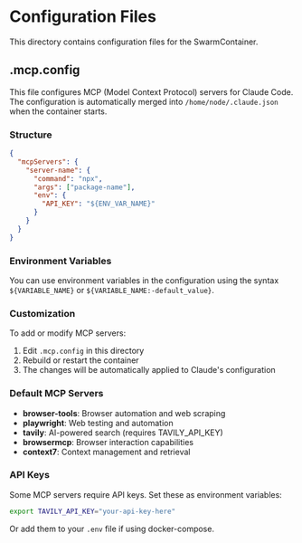 # Configuration Files

This directory contains configuration files for the SwarmContainer.

## .mcp.config

This file configures MCP (Model Context Protocol) servers for Claude Code. The configuration is automatically merged into `/home/node/.claude.json` when the container starts.

### Structure

```json
{
  "mcpServers": {
    "server-name": {
      "command": "npx",
      "args": ["package-name"],
      "env": {
        "API_KEY": "${ENV_VAR_NAME}"
      }
    }
  }
}
```

### Environment Variables

You can use environment variables in the configuration using the syntax `${VARIABLE_NAME}` or `${VARIABLE_NAME:-default_value}`.

### Customization

To add or modify MCP servers:

1. Edit `.mcp.config` in this directory
2. Rebuild or restart the container
3. The changes will be automatically applied to Claude's configuration

### Default MCP Servers

- **browser-tools**: Browser automation and web scraping
- **playwright**: Web testing and automation
- **tavily**: AI-powered search (requires TAVILY_API_KEY)
- **browsermcp**: Browser interaction capabilities
- **context7**: Context management and retrieval

### API Keys

Some MCP servers require API keys. Set these as environment variables:

```bash
export TAVILY_API_KEY="your-api-key-here"
```

Or add them to your `.env` file if using docker-compose.